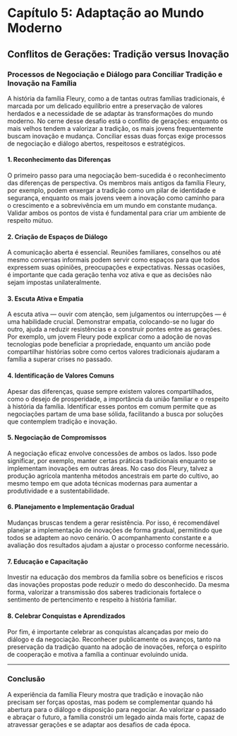 
# Capítulo 5: Adaptação ao Mundo Moderno

## Conflitos de Gerações: Tradição versus Inovação

### Processos de Negociação e Diálogo para Conciliar Tradição e Inovação na Família

A história da família Fleury, como a de tantas outras famílias tradicionais, é marcada por um delicado equilíbrio entre a preservação de valores herdados e a necessidade de se adaptar às transformações do mundo moderno. No cerne desse desafio está o conflito de gerações: enquanto os mais velhos tendem a valorizar a tradição, os mais jovens frequentemente buscam inovação e mudança. Conciliar essas duas forças exige processos de negociação e diálogo abertos, respeitosos e estratégicos.

#### 1. **Reconhecimento das Diferenças**

O primeiro passo para uma negociação bem-sucedida é o reconhecimento das diferenças de perspectiva. Os membros mais antigos da família Fleury, por exemplo, podem enxergar a tradição como um pilar de identidade e segurança, enquanto os mais jovens veem a inovação como caminho para o crescimento e a sobrevivência em um mundo em constante mudança. Validar ambos os pontos de vista é fundamental para criar um ambiente de respeito mútuo.

#### 2. **Criação de Espaços de Diálogo**

A comunicação aberta é essencial. Reuniões familiares, conselhos ou até mesmo conversas informais podem servir como espaços para que todos expressem suas opiniões, preocupações e expectativas. Nessas ocasiões, é importante que cada geração tenha voz ativa e que as decisões não sejam impostas unilateralmente.

#### 3. **Escuta Ativa e Empatia**

A escuta ativa — ouvir com atenção, sem julgamentos ou interrupções — é uma habilidade crucial. Demonstrar empatia, colocando-se no lugar do outro, ajuda a reduzir resistências e a construir pontes entre as gerações. Por exemplo, um jovem Fleury pode explicar como a adoção de novas tecnologias pode beneficiar a propriedade, enquanto um ancião pode compartilhar histórias sobre como certos valores tradicionais ajudaram a família a superar crises no passado.

#### 4. **Identificação de Valores Comuns**

Apesar das diferenças, quase sempre existem valores compartilhados, como o desejo de prosperidade, a importância da união familiar e o respeito à história da família. Identificar esses pontos em comum permite que as negociações partam de uma base sólida, facilitando a busca por soluções que contemplem tradição e inovação.

#### 5. **Negociação de Compromissos**

A negociação eficaz envolve concessões de ambos os lados. Isso pode significar, por exemplo, manter certas práticas tradicionais enquanto se implementam inovações em outras áreas. No caso dos Fleury, talvez a produção agrícola mantenha métodos ancestrais em parte do cultivo, ao mesmo tempo em que adota técnicas modernas para aumentar a produtividade e a sustentabilidade.

#### 6. **Planejamento e Implementação Gradual**

Mudanças bruscas tendem a gerar resistência. Por isso, é recomendável planejar a implementação de inovações de forma gradual, permitindo que todos se adaptem ao novo cenário. O acompanhamento constante e a avaliação dos resultados ajudam a ajustar o processo conforme necessário.

#### 7. **Educação e Capacitação**

Investir na educação dos membros da família sobre os benefícios e riscos das inovações propostas pode reduzir o medo do desconhecido. Da mesma forma, valorizar a transmissão dos saberes tradicionais fortalece o sentimento de pertencimento e respeito à história familiar.

#### 8. **Celebrar Conquistas e Aprendizados**

Por fim, é importante celebrar as conquistas alcançadas por meio do diálogo e da negociação. Reconhecer publicamente os avanços, tanto na preservação da tradição quanto na adoção de inovações, reforça o espírito de cooperação e motiva a família a continuar evoluindo unida.

---

### **Conclusão**

A experiência da família Fleury mostra que tradição e inovação não precisam ser forças opostas, mas podem se complementar quando há abertura para o diálogo e disposição para negociar. Ao valorizar o passado e abraçar o futuro, a família constrói um legado ainda mais forte, capaz de atravessar gerações e se adaptar aos desafios de cada época.
```
